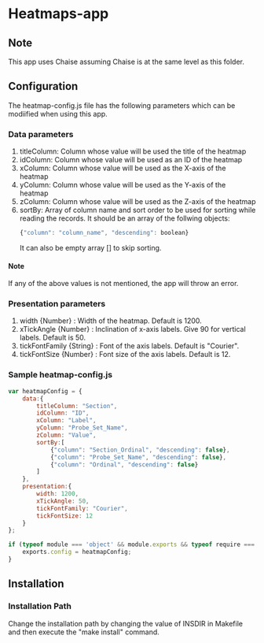 # Heatmaps-app
## Note
This app uses Chaise assuming Chaise is at the same level as this folder.

## Configuration
The heatmap-config.js file has the following parameters which can be modiified when using this app.

### Data parameters
1. titleColumn: Column whose value will be used the title of the heatmap
2. idColumn: Column whose value will be used as an ID of the heatmap
3. xColumn: Column whose value will be used as the X-axis of the heatmap
4. yColumn: Column whose value will be used as the Y-axis of the heatmap
6. zColumn: Column whose value will be used as the Z-axis of the heatmap
7. sortBy: Array of column name and sort order to be used for sorting while reading the records. It should be an array of the follwing objects:
    ```javascript
    {"column": "column_name", "descending": boolean}
    ```
    It can also be empty array [] to skip sorting.

#### Note
If any of the above values is not mentioned, the app will throw an error.

### Presentation parameters
1. width {Number} : Width of the heatmap. Default is 1200.
2. xTickAngle {Number} : Inclination of x-axis labels. Give 90 for vertical labels. Default is 50.
3. tickFontFamily {String} : Font of the axis labels. Default is "Courier".
4. tickFontSize {Number} : Font size of the axis labels. Default is 12.

### Sample heatmap-config.js
```javascript
var heatmapConfig = {
    data:{
        titleColumn: "Section",
        idColumn: "ID",
        xColumn: "Label",
        yColumn: "Probe_Set_Name",
        zColumn: "Value",
        sortBy:[
            {"column": "Section_Ordinal", "descending": false},
			{"column": "Probe_Set_Name", "descending": false},
			{"column": "Ordinal", "descending": false}
        ]
    },
    presentation:{
        width: 1200,
        xTickAngle: 50,
        tickFontFamily: "Courier",
        tickFontSize: 12
    }
};

if (typeof module === 'object' && module.exports && typeof require === 'function') {
    exports.config = heatmapConfig;
}

```
## Installation

### Installation Path
Change the installation path by changing the value of INSDIR in Makefile and then execute the "make install" command.
